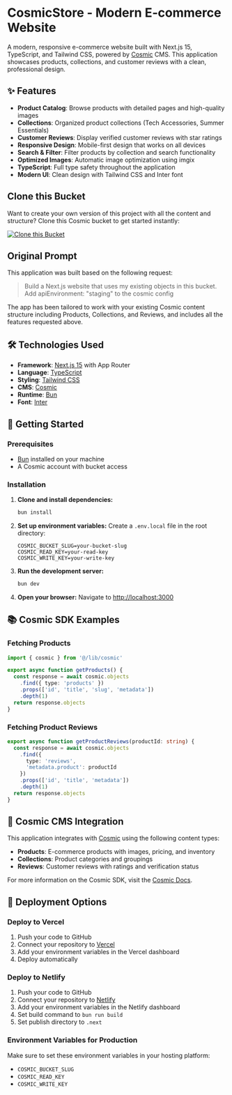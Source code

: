 <!-- README_START -->
# CosmicStore - Modern E-commerce Website

A modern, responsive e-commerce website built with Next.js 15, TypeScript, and Tailwind CSS, powered by [Cosmic](https://www.cosmicjs.com) CMS. This application showcases products, collections, and customer reviews with a clean, professional design.

## ✨ Features

- **Product Catalog**: Browse products with detailed pages and high-quality images
- **Collections**: Organized product collections (Tech Accessories, Summer Essentials)
- **Customer Reviews**: Display verified customer reviews with star ratings
- **Responsive Design**: Mobile-first design that works on all devices
- **Search & Filter**: Filter products by collection and search functionality
- **Optimized Images**: Automatic image optimization using imgix
- **TypeScript**: Full type safety throughout the application
- **Modern UI**: Clean design with Tailwind CSS and Inter font

## Clone this Bucket

Want to create your own version of this project with all the content and structure? Clone this Cosmic bucket to get started instantly:

[![Clone this Bucket](https://img.shields.io/badge/Clone%20this%20Bucket-4F46E5?style=for-the-badge&logo=cosmic&logoColor=white)](https://app.cosmic-staging.com/projects/new?clone_bucket=ecommerce-site-production)

## Original Prompt

This application was built based on the following request:

> Build a Next.js website that uses my existing objects in this bucket. Add apiEnvironment: "staging" to the cosmic config

The app has been tailored to work with your existing Cosmic content structure including Products, Collections, and Reviews, and includes all the features requested above.

## 🛠️ Technologies Used

- **Framework**: [Next.js 15](https://nextjs.org/) with App Router
- **Language**: [TypeScript](https://www.typescriptlang.org/)
- **Styling**: [Tailwind CSS](https://tailwindcss.com/)
- **CMS**: [Cosmic](https://www.cosmicjs.com)
- **Runtime**: [Bun](https://bun.sh/)
- **Font**: [Inter](https://fonts.google.com/specimen/Inter)

## 🚀 Getting Started

### Prerequisites

- [Bun](https://bun.sh/) installed on your machine
- A Cosmic account with bucket access

### Installation

1. **Clone and install dependencies:**
   ```bash
   bun install
   ```

2. **Set up environment variables:**
   Create a `.env.local` file in the root directory:
   ```env
   COSMIC_BUCKET_SLUG=your-bucket-slug
   COSMIC_READ_KEY=your-read-key
   COSMIC_WRITE_KEY=your-write-key
   ```

3. **Run the development server:**
   ```bash
   bun dev
   ```

4. **Open your browser:**
   Navigate to [http://localhost:3000](http://localhost:3000)

## 📚 Cosmic SDK Examples

### Fetching Products
```typescript
import { cosmic } from '@/lib/cosmic'

export async function getProducts() {
  const response = await cosmic.objects
    .find({ type: 'products' })
    .props(['id', 'title', 'slug', 'metadata'])
    .depth(1)
  return response.objects
}
```

### Fetching Product Reviews
```typescript
export async function getProductReviews(productId: string) {
  const response = await cosmic.objects
    .find({ 
      type: 'reviews',
      'metadata.product': productId 
    })
    .props(['id', 'title', 'metadata'])
    .depth(1)
  return response.objects
}
```

## 🔗 Cosmic CMS Integration

This application integrates with [Cosmic](https://www.cosmicjs.com) using the following content types:

- **Products**: E-commerce products with images, pricing, and inventory
- **Collections**: Product categories and groupings
- **Reviews**: Customer reviews with ratings and verification status

For more information on the Cosmic SDK, visit the [Cosmic Docs](https://www.cosmicjs.com/docs).

## 🚀 Deployment Options

### Deploy to Vercel
1. Push your code to GitHub
2. Connect your repository to [Vercel](https://vercel.com)
3. Add your environment variables in the Vercel dashboard
4. Deploy automatically

### Deploy to Netlify
1. Push your code to GitHub
2. Connect your repository to [Netlify](https://netlify.com)
3. Add your environment variables in the Netlify dashboard
4. Set build command to `bun run build`
5. Set publish directory to `.next`

### Environment Variables for Production
Make sure to set these environment variables in your hosting platform:
- `COSMIC_BUCKET_SLUG`
- `COSMIC_READ_KEY`
- `COSMIC_WRITE_KEY`
<!-- README_END -->